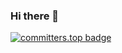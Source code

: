 ### Hi there 👋

[![committers.top badge](https://user-badge.committers.top/egypt/USERNAME.svg)](https://user-badge.committers.top/egypt/mahmoudelgoharyme)
